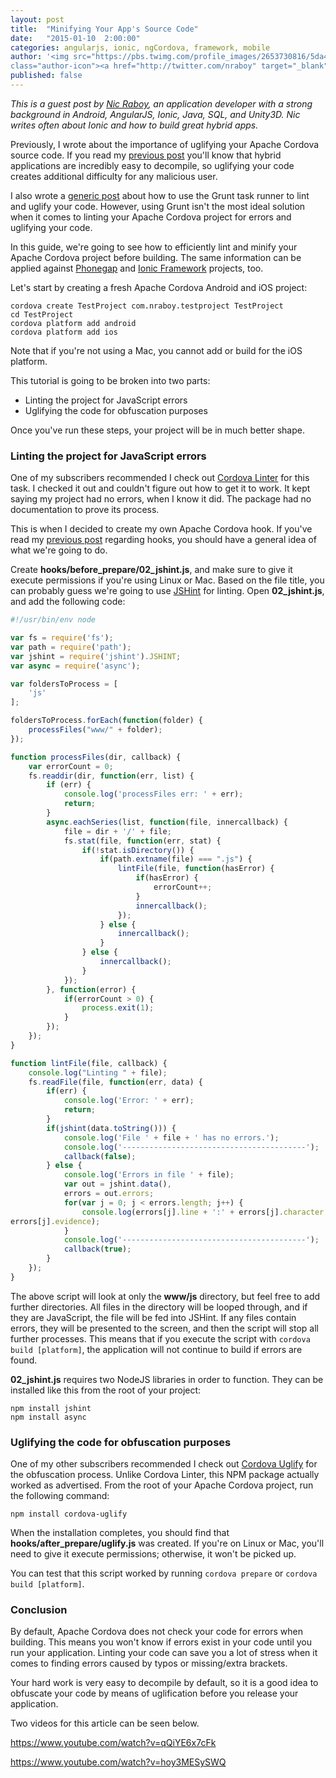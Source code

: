 ```yaml
---
layout: post
title:  "Minifying Your App's Source Code"
date:   "2015-01-10  2:00:00"
categories: angularjs, ionic, ngCordova, framework, mobile
author: '<img src="https://pbs.twimg.com/profile_images/2653730816/5da4d8fb72352c715bbaffe07e56270e_400x400.jpeg"
class="author-icon"><a href="http://twitter.com/nraboy" target="_blank">Nic Raboy</a>'
published: false
---
```


*This is a guest post by [Nic Raboy](http://blog.nraboy.com/), an application developer with a strong background in
Android, AngularJS, Ionic, Java, SQL, and Unity3D. Nic writes often about Ionic and how to build great hybrid apps.*

Previously, I wrote about the importance of uglifying your Apache Cordova source code. If you read my [previous
post](https://blog.nraboy.com/2014/11/extract-android-apk-view-source-code/) you'll know that hybrid applications are
incredibly easy to decompile, so uglifying your code creates additional difficulty for any malicious user.

I also wrote a [generic post](https://blog.nraboy.com/2014/12/use-grunt-lint-uglify-javascript-project/) about how to use
the Grunt task runner to lint and uglify your code. However, using Grunt isn't the most ideal solution when it comes to
linting your Apache Cordova project for errors and uglifying your code.

In this guide, we're going to see how to efficiently lint and minify your Apache Cordova project before building. The
same information can be applied against [Phonegap](http://phonegap.com/) and [Ionic
Framework](http://www.ionicframework.com) projects, too.

Let's start by creating a fresh Apache Cordova Android and iOS project:

``` shell
cordova create TestProject com.nraboy.testproject TestProject
cd TestProject
cordova platform add android
cordova platform add ios
```

Note that if you're not using a Mac, you cannot add or build for the iOS platform.

This tutorial is going to be broken into two parts:

* Linting the project for JavaScript errors</li>
* Uglifying the code for obfuscation purposes</li>

Once you've run these steps, your project will be in much better shape.


### Linting the project for JavaScript errors

One of my subscribers recommended I check out [Cordova Linter](https://www.npmjs.com/package/cordova-linter) for this
task. I checked it out and couldn't figure out how to get it to work. It kept saying my project had no errors, when I
know it did. The package had no documentation to prove its process.

This is when I decided to create my own Apache Cordova hook. If you've read my [previous
post](https://blog.nraboy.com/2015/01/hooks-apache-cordova-mobile-applications/) regarding hooks, you should have a
general idea of what we're going to do.

Create **hooks/before_prepare/02_jshint.js**, and make sure to give it execute permissions if you're using Linux or Mac.
Based on the file title, you can probably guess we're going to use [JSHint](http://jshint.com/docs/) for linting. Open
**02_jshint.js**, and add the following code:

``` javascript
#!/usr/bin/env node

var fs = require('fs');
var path = require('path');
var jshint = require('jshint').JSHINT;
var async = require('async');

var foldersToProcess = [
    'js'
];

foldersToProcess.forEach(function(folder) {
    processFiles("www/" + folder);
});

function processFiles(dir, callback) {
    var errorCount = 0;
    fs.readdir(dir, function(err, list) {
        if (err) {
            console.log('processFiles err: ' + err);
            return;
        }
        async.eachSeries(list, function(file, innercallback) {
            file = dir + '/' + file;
            fs.stat(file, function(err, stat) {
                if(!stat.isDirectory()) {
                    if(path.extname(file) === ".js") {
                        lintFile(file, function(hasError) {
                            if(hasError) {
                                errorCount++;
                            }
                            innercallback();
                        });
                    } else {
                        innercallback();
                    }
                } else {
                    innercallback();
                }
            });
        }, function(error) {
            if(errorCount > 0) {
                process.exit(1);
            }
        });
    });
}

function lintFile(file, callback) {
    console.log("Linting " + file);
    fs.readFile(file, function(err, data) {
        if(err) {
            console.log('Error: ' + err);
            return;
        }
        if(jshint(data.toString())) {
            console.log('File ' + file + ' has no errors.');
            console.log('-----------------------------------------');
            callback(false);
        } else {
            console.log('Errors in file ' + file);
            var out = jshint.data(),
            errors = out.errors;
            for(var j = 0; j < errors.length; j++) {
                console.log(errors[j].line + ':' + errors[j].character + ' -> ' + errors[j].reason + ' -> ' +
errors[j].evidence);
            }
            console.log('-----------------------------------------');
            callback(true);
        }
    });
}
```

The above script will look at only the **www/js** directory, but feel free to add further directories. All
files in the directory will be looped through, and if they are JavaScript, the file will be fed into JSHint. If any
files contain errors, they will be presented to the screen, and then the script will stop all further processes. This
means that if you execute the script with `cordova build [platform]`, the application will not continue to build if errors are found.

**02_jshint.js** requires two NodeJS libraries in order to function. They can be installed like this from the root of
your project:

```
npm install jshint
npm install async
```

### Uglifying the code for obfuscation purposes

One of my other subscribers recommended I check out [Cordova Uglify](https://www.npmjs.com/package/cordova-uglify) for
the obfuscation process. Unlike Cordova Linter, this NPM package actually worked as advertised. From the root of your
Apache Cordova project, run the following command:

```
npm install cordova-uglify
```

When the installation completes, you should find that **hooks/after_prepare/uglify.js** was created. If you're on Linux
or Mac, you'll need to give it execute permissions; otherwise, it won't be picked up.

You can test that this script worked by running `cordova prepare` or `cordova build [platform]`.

### Conclusion

By default, Apache Cordova does not check your code for errors when building. This means you won't know if errors
exist in your code until you run your application. Linting your code can save you a lot of stress when it comes to
finding errors caused by typos or missing/extra brackets.

Your hard work is very easy to decompile by default, so it is a good idea to obfuscate your code by means of
uglification before you release your application.

Two videos for this article can be seen below.

https://www.youtube.com/watch?v=qQiYE6x7cFk

https://www.youtube.com/watch?v=hoy3MESySWQ

